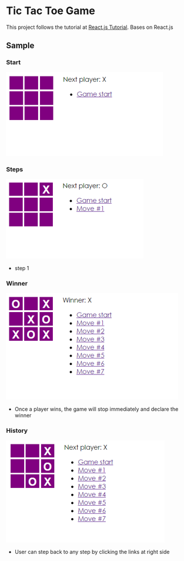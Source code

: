 # Tic Tac Toe Game
This project follows the tutorial at [React.js Tutorial](https://facebook.github.io/react/tutorial/tutorial.html). Bases on React.js

## Sample

### Start
![](https://github.com/Tempay/tictactoe/blob/master/img/start.png "Start")

### Steps
![](https://github.com/Tempay/tictactoe/blob/master/img/step_1.png "Step 1")
- step 1

### Winner
![](https://github.com/Tempay/tictactoe/blob/master/img/win.png "Get winner")
- Once a player wins, the game will stop immediately and declare the winner

### History
![](https://github.com/Tempay/tictactoe/blob/master/img/back_to_4.png "Back to Step 4")

- User can step back to any step by clicking the links at right side
